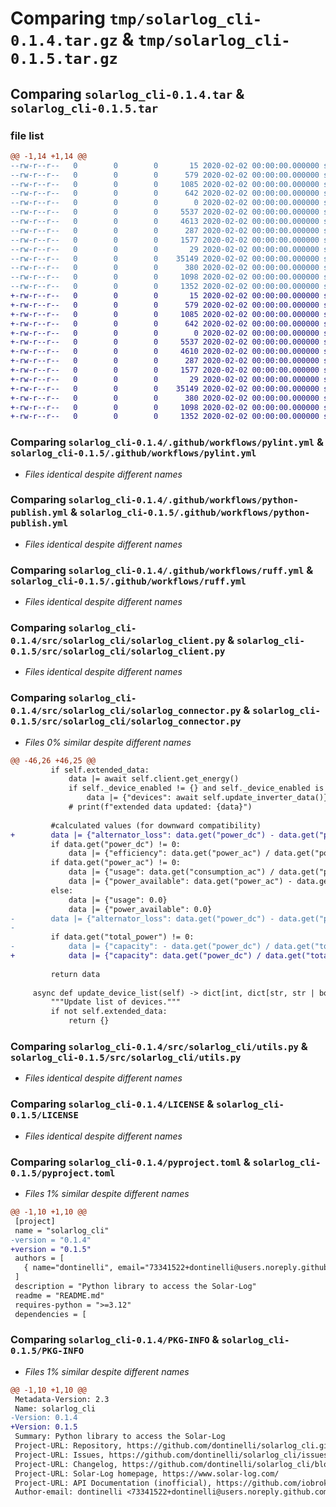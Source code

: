 # Comparing `tmp/solarlog_cli-0.1.4.tar.gz` & `tmp/solarlog_cli-0.1.5.tar.gz`

## Comparing `solarlog_cli-0.1.4.tar` & `solarlog_cli-0.1.5.tar`

### file list

```diff
@@ -1,14 +1,14 @@
--rw-r--r--   0        0        0       15 2020-02-02 00:00:00.000000 solarlog_cli-0.1.4/requirements.txt
--rw-r--r--   0        0        0      579 2020-02-02 00:00:00.000000 solarlog_cli-0.1.4/.github/workflows/pylint.yml
--rw-r--r--   0        0        0     1085 2020-02-02 00:00:00.000000 solarlog_cli-0.1.4/.github/workflows/python-publish.yml
--rw-r--r--   0        0        0      642 2020-02-02 00:00:00.000000 solarlog_cli-0.1.4/.github/workflows/ruff.yml
--rw-r--r--   0        0        0        0 2020-02-02 00:00:00.000000 solarlog_cli-0.1.4/src/solarlog_cli/__init__.py
--rw-r--r--   0        0        0     5537 2020-02-02 00:00:00.000000 solarlog_cli-0.1.4/src/solarlog_cli/solarlog_client.py
--rw-r--r--   0        0        0     4613 2020-02-02 00:00:00.000000 solarlog_cli-0.1.4/src/solarlog_cli/solarlog_connector.py
--rw-r--r--   0        0        0      287 2020-02-02 00:00:00.000000 solarlog_cli-0.1.4/src/solarlog_cli/solarlog_exceptions.py
--rw-r--r--   0        0        0     1577 2020-02-02 00:00:00.000000 solarlog_cli-0.1.4/src/solarlog_cli/utils.py
--rw-r--r--   0        0        0       29 2020-02-02 00:00:00.000000 solarlog_cli-0.1.4/.gitignore
--rw-r--r--   0        0        0    35149 2020-02-02 00:00:00.000000 solarlog_cli-0.1.4/LICENSE
--rw-r--r--   0        0        0      380 2020-02-02 00:00:00.000000 solarlog_cli-0.1.4/README.md
--rw-r--r--   0        0        0     1098 2020-02-02 00:00:00.000000 solarlog_cli-0.1.4/pyproject.toml
--rw-r--r--   0        0        0     1352 2020-02-02 00:00:00.000000 solarlog_cli-0.1.4/PKG-INFO
+-rw-r--r--   0        0        0       15 2020-02-02 00:00:00.000000 solarlog_cli-0.1.5/requirements.txt
+-rw-r--r--   0        0        0      579 2020-02-02 00:00:00.000000 solarlog_cli-0.1.5/.github/workflows/pylint.yml
+-rw-r--r--   0        0        0     1085 2020-02-02 00:00:00.000000 solarlog_cli-0.1.5/.github/workflows/python-publish.yml
+-rw-r--r--   0        0        0      642 2020-02-02 00:00:00.000000 solarlog_cli-0.1.5/.github/workflows/ruff.yml
+-rw-r--r--   0        0        0        0 2020-02-02 00:00:00.000000 solarlog_cli-0.1.5/src/solarlog_cli/__init__.py
+-rw-r--r--   0        0        0     5537 2020-02-02 00:00:00.000000 solarlog_cli-0.1.5/src/solarlog_cli/solarlog_client.py
+-rw-r--r--   0        0        0     4610 2020-02-02 00:00:00.000000 solarlog_cli-0.1.5/src/solarlog_cli/solarlog_connector.py
+-rw-r--r--   0        0        0      287 2020-02-02 00:00:00.000000 solarlog_cli-0.1.5/src/solarlog_cli/solarlog_exceptions.py
+-rw-r--r--   0        0        0     1577 2020-02-02 00:00:00.000000 solarlog_cli-0.1.5/src/solarlog_cli/utils.py
+-rw-r--r--   0        0        0       29 2020-02-02 00:00:00.000000 solarlog_cli-0.1.5/.gitignore
+-rw-r--r--   0        0        0    35149 2020-02-02 00:00:00.000000 solarlog_cli-0.1.5/LICENSE
+-rw-r--r--   0        0        0      380 2020-02-02 00:00:00.000000 solarlog_cli-0.1.5/README.md
+-rw-r--r--   0        0        0     1098 2020-02-02 00:00:00.000000 solarlog_cli-0.1.5/pyproject.toml
+-rw-r--r--   0        0        0     1352 2020-02-02 00:00:00.000000 solarlog_cli-0.1.5/PKG-INFO
```

### Comparing `solarlog_cli-0.1.4/.github/workflows/pylint.yml` & `solarlog_cli-0.1.5/.github/workflows/pylint.yml`

 * *Files identical despite different names*

### Comparing `solarlog_cli-0.1.4/.github/workflows/python-publish.yml` & `solarlog_cli-0.1.5/.github/workflows/python-publish.yml`

 * *Files identical despite different names*

### Comparing `solarlog_cli-0.1.4/.github/workflows/ruff.yml` & `solarlog_cli-0.1.5/.github/workflows/ruff.yml`

 * *Files identical despite different names*

### Comparing `solarlog_cli-0.1.4/src/solarlog_cli/solarlog_client.py` & `solarlog_cli-0.1.5/src/solarlog_cli/solarlog_client.py`

 * *Files identical despite different names*

### Comparing `solarlog_cli-0.1.4/src/solarlog_cli/solarlog_connector.py` & `solarlog_cli-0.1.5/src/solarlog_cli/solarlog_connector.py`

 * *Files 0% similar despite different names*

```diff
@@ -46,26 +46,25 @@
         if self.extended_data:
             data |= await self.client.get_energy()
             if self._device_enabled != {} and self._device_enabled is not None:
                 data |= {"devices": await self.update_inverter_data()}
             # print(f"extended data updated: {data}")
 
         #calculated values (for downward compatibility)
+        data |= {"alternator_loss": data.get("power_dc") - data.get("power_ac")}
         if data.get("power_dc") != 0:
             data |= {"efficiency": data.get("power_ac") / data.get("power_dc")}
         if data.get("power_ac") != 0:
             data |= {"usage": data.get("consumption_ac") / data.get("power_ac")}
             data |= {"power_available": data.get("power_ac") - data.get("consumption_ac")}
         else:
             data |= {"usage": 0.0}
             data |= {"power_available": 0.0}
-        data |= {"alternator_loss": data.get("power_dc") - data.get("power_ac")}
-
         if data.get("total_power") != 0:
-            data |= {"capacity": - data.get("power_dc") / data.get("total_power")}
+            data |= {"capacity": data.get("power_dc") / data.get("total_power")}
 
         return data
 
     async def update_device_list(self) -> dict[int, dict[str, str | bool]]:
         """Update list of devices."""
         if not self.extended_data:
             return {}
```

### Comparing `solarlog_cli-0.1.4/src/solarlog_cli/utils.py` & `solarlog_cli-0.1.5/src/solarlog_cli/utils.py`

 * *Files identical despite different names*

### Comparing `solarlog_cli-0.1.4/LICENSE` & `solarlog_cli-0.1.5/LICENSE`

 * *Files identical despite different names*

### Comparing `solarlog_cli-0.1.4/pyproject.toml` & `solarlog_cli-0.1.5/pyproject.toml`

 * *Files 1% similar despite different names*

```diff
@@ -1,10 +1,10 @@
 [project]
 name = "solarlog_cli"
-version = "0.1.4"
+version = "0.1.5"
 authors = [
   { name="dontinelli", email="73341522+dontinelli@users.noreply.github.com" },
 ]
 description = "Python library to access the Solar-Log"
 readme = "README.md"
 requires-python = ">=3.12"
 dependencies = [
```

### Comparing `solarlog_cli-0.1.4/PKG-INFO` & `solarlog_cli-0.1.5/PKG-INFO`

 * *Files 1% similar despite different names*

```diff
@@ -1,10 +1,10 @@
 Metadata-Version: 2.3
 Name: solarlog_cli
-Version: 0.1.4
+Version: 0.1.5
 Summary: Python library to access the Solar-Log
 Project-URL: Repository, https://github.com/dontinelli/solarlog_cli.git
 Project-URL: Issues, https://github.com/dontinelli/solarlog_cli/issues
 Project-URL: Changelog, https://github.com/dontinelli/solarlog_cli/blob/master/CHANGELOG.md
 Project-URL: Solar-Log homepage, https://www.solar-log.com/
 Project-URL: API Documentation (inofficial), https://github.com/iobroker-community-adapters/ioBroker.solarlog/blob/master/docs/solarlog_dataobjects.md
 Author-email: dontinelli <73341522+dontinelli@users.noreply.github.com>
```

